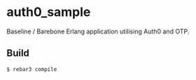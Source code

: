 auth0_sample
============

Baseline / Barebone Erlang application utilising Auth0 and OTP.

Build
-----

    $ rebar3 compile
